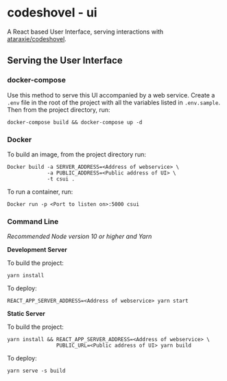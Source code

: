 # codeshovel - ui

A React based User Interface, serving interactions with [ataraxie/codeshovel](https://github.com/ataraxie/codeshovel/).

## Serving the User Interface

### docker-compose

Use this method to serve this UI accompanied by a web service. Create a `.env` file in the root of the project with all the variables listed in `.env.sample`. Then from the project directory, run:
```
docker-compose build && docker-compose up -d
```

### Docker

To build an image, from the project directory run:
```
Docker build -a SERVER_ADDRESS=<Address of webservice> \
             -a PUBLIC_ADDRESS=<Public address of UI> \
             -t csui .
```

To run a container, run:
```
Docker run -p <Port to listen on>:5000 csui
```

### Command Line

_Recommended Node version 10 or higher and Yarn_

**Development Server**

To build the project:
```
yarn install
```

To deploy:
```
REACT_APP_SERVER_ADDRESS=<Address of webservice> yarn start
```

**Static Server**

To build the project:
```
yarn install && REACT_APP_SERVER_ADDRESS=<Address of webservice> \
                PUBLIC_URL=<Public address of UI> yarn build
```

To deploy:
```
yarn serve -s build
```

